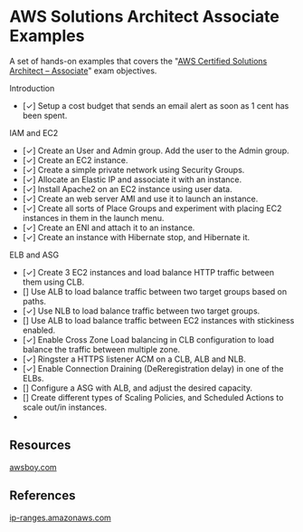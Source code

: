 # AWS Solutions Architect Associate Examples

A set of hands-on examples that covers the "[AWS Certified Solutions Architect – Associate](https://aws.amazon.com/certification/certified-solutions-architect-associate/)" exam objectives.

Introduction

- [✓] Setup a cost budget that sends an email alert as soon as 1 cent has been spent.

IAM and EC2

- [✓] Create an User and Admin group. Add the user to the Admin group.
- [✓] Create an EC2 instance.
- [✓] Create a simple private network using Security Groups.
- [✓] Allocate an Elastic IP and associate it with an instance.
- [✓] Install Apache2 on an EC2 instance using user data.
- [✓] Create an web server AMI and use it to launch an instance.
- [✓] Create all sorts of Place Groups and experiment with placing EC2 instances in them in the launch menu.
- [✓] Create an ENI and attach it to an instance.
- [✓] Create an instance with Hibernate stop, and Hibernate it.

ELB and ASG

- [✓] Create 3 EC2 instances and load balance HTTP traffic between them using CLB.
- [] Use ALB to load balance traffic between two target groups based on paths.
- [✓] Use NLB to load balance traffic between two target groups.
- [] Use ALB to load balance traffic between EC2 instances with stickiness enabled.
- [✓] Enable Cross Zone Load balancing in CLB configuration to load balance the traffic between multiple zone.
- [✓] Ringster a HTTPS listener ACM on a CLB, ALB and NLB.
- [✓] Enable Connection Draining (DeReregistration delay) in one of the ELBs.
- [] Configure a ASG with ALB, and adjust the desired capacity.
- [] Create different types of Scaling Policies, and Scheduled Actions to scale out/in instances.
- 

## Resources

[awsboy.com](https://www.awsboy.com/)

## References

[ip-ranges.amazonaws.com](https://ip-ranges.amazonaws.com/ip-ranges.json)
